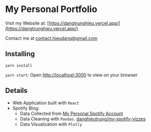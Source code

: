 # My Personal Portfolio

Visit my Website at: [https://dangtrunghieu.vercel.app/](https://dangtrunghieu.vercel.app/)

Contact me at [contact.hieudang@gmail.com](mailto:contact.hieudang@gmail.com)

## Installing
`yarn install`

`yarn start`: Open [http://localhost:3000](http://localhost:3000) to view on your browser

## Details
- Web Application built with `React`
- Spotify Blog:
  - Data Collected from [My Personal Spotify Account](https://open.spotify.com/user/vejhzanembwlmo1vslzsmrux9)
  - Data Cleaning with `Pandas`. [danghieutrung/my-spotify-vizzes](https://github.com/danghieutrung/my-spotify-vizzes)
  - Data Visualization with `Plotly`
